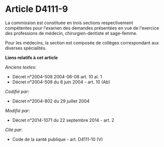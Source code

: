 # Article D4111-9

La commission est constituée en trois sections respectivement compétentes pour l'examen des demandes présentées en vue de
l'exercice des professions de médecin, chirurgien-dentiste et sage-femme. 

Pour les médecins, la section est composée de collèges correspondant aux diverses  spécialités.

**Liens relatifs à cet article**

_Anciens textes_:

  - Décret n°2004-508 2004-06-08 art. 10 al. 1
  - Décret n°2004-508 du 8 juin 2004 - art. 10 (Ab)

_Codifié par_:

  - Décret n°2004-802 du 29 juillet 2004

_Modifié par_:

  - Décret n°2014-1071 du 22 septembre 2014 - art. 2

_Cité par_:

  - Code de la santé publique - art. D4111-10 (V)
